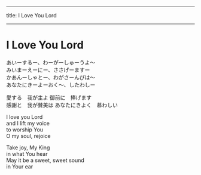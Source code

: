 ---
title: I Love You Lord
___
# I Love You Lord
  
あいーするー、わーがーしゅーうよ～  
みいまーえーにー、ささげーますー  
かあんーしゃとー、わがさーんびは～  
あなたにきーよーおく～、したわしー  
  
愛する　我が主よ 御前に　捧げます  
感謝と　我が賛美は あなたにきよく　慕わしい    
  
I love you Lord  
and I lift my voice  
to worship You  
O my soul, rejoice  
  
Take joy, My King  
in what You hear  
May it be a sweet, sweet sound  
in Your ear  
